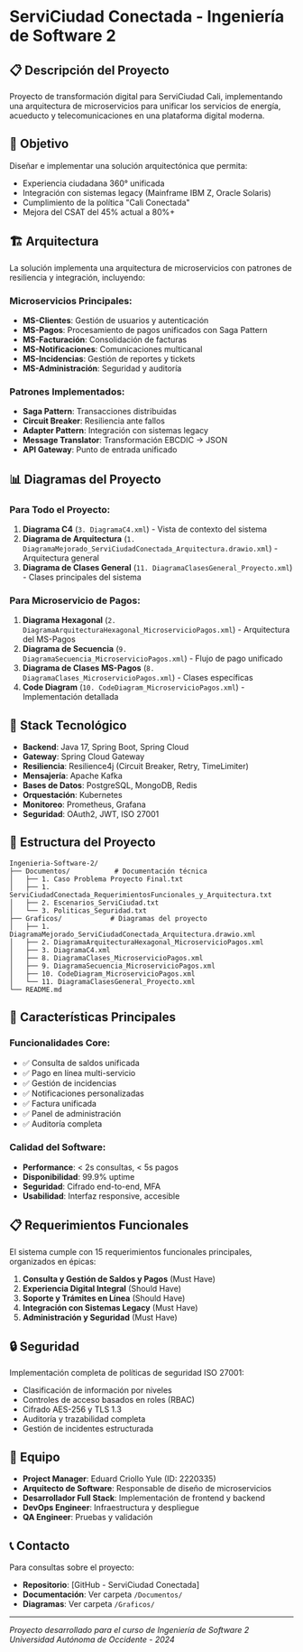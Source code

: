 # ServiCiudad Conectada - Ingeniería de Software 2

## 📋 Descripción del Proyecto

Proyecto de transformación digital para ServiCiudad Cali, implementando una arquitectura de microservicios para unificar los servicios de energía, acueducto y telecomunicaciones en una plataforma digital moderna.

## 🎯 Objetivo

Diseñar e implementar una solución arquitectónica que permita:
- Experiencia ciudadana 360° unificada
- Integración con sistemas legacy (Mainframe IBM Z, Oracle Solaris)
- Cumplimiento de la política "Cali Conectada"
- Mejora del CSAT del 45% actual a 80%+

## 🏗️ Arquitectura

La solución implementa una arquitectura de microservicios con patrones de resiliencia y integración, incluyendo:

### Microservicios Principales:
- **MS-Clientes**: Gestión de usuarios y autenticación
- **MS-Pagos**: Procesamiento de pagos unificados con Saga Pattern
- **MS-Facturación**: Consolidación de facturas
- **MS-Notificaciones**: Comunicaciones multicanal
- **MS-Incidencias**: Gestión de reportes y tickets
- **MS-Administración**: Seguridad y auditoría

### Patrones Implementados:
- **Saga Pattern**: Transacciones distribuidas
- **Circuit Breaker**: Resiliencia ante fallos
- **Adapter Pattern**: Integración con sistemas legacy
- **Message Translator**: Transformación EBCDIC → JSON
- **API Gateway**: Punto de entrada unificado

## 📊 Diagramas del Proyecto

### Para Todo el Proyecto:
1. **Diagrama C4** (`3. DiagramaC4.xml`) - Vista de contexto del sistema
2. **Diagrama de Arquitectura** (`1. DiagramaMejorado_ServiCiudadConectada_Arquitectura.drawio.xml`) - Arquitectura general
3. **Diagrama de Clases General** (`11. DiagramaClasesGeneral_Proyecto.xml`) - Clases principales del sistema

### Para Microservicio de Pagos:
1. **Diagrama Hexagonal** (`2. DiagramaArquitecturaHexagonal_MicroservicioPagos.xml`) - Arquitectura del MS-Pagos
2. **Diagrama de Secuencia** (`9. DiagramaSecuencia_MicroservicioPagos.xml`) - Flujo de pago unificado
3. **Diagrama de Clases MS-Pagos** (`8. DiagramaClases_MicroservicioPagos.xml`) - Clases específicas
4. **Code Diagram** (`10. CodeDiagram_MicroservicioPagos.xml`) - Implementación detallada

## 🔧 Stack Tecnológico

- **Backend**: Java 17, Spring Boot, Spring Cloud
- **Gateway**: Spring Cloud Gateway
- **Resiliencia**: Resilience4j (Circuit Breaker, Retry, TimeLimiter)
- **Mensajería**: Apache Kafka
- **Bases de Datos**: PostgreSQL, MongoDB, Redis
- **Orquestación**: Kubernetes
- **Monitoreo**: Prometheus, Grafana
- **Seguridad**: OAuth2, JWT, ISO 27001

## 📁 Estructura del Proyecto

```
Ingenieria-Software-2/
├── Documentos/           # Documentación técnica
│   ├── 1. Caso Problema Proyecto Final.txt
│   ├── 1. ServiCiudadConectada_RequerimientosFuncionales_y_Arquitectura.txt
│   ├── 2. Escenarios_ServiCiudad.txt
│   └── 3. Politicas_Seguridad.txt
├── Graficos/            # Diagramas del proyecto
│   ├── 1. DiagramaMejorado_ServiCiudadConectada_Arquitectura.drawio.xml
│   ├── 2. DiagramaArquitecturaHexagonal_MicroservicioPagos.xml
│   ├── 3. DiagramaC4.xml
│   ├── 8. DiagramaClases_MicroservicioPagos.xml
│   ├── 9. DiagramaSecuencia_MicroservicioPagos.xml
│   ├── 10. CodeDiagram_MicroservicioPagos.xml
│   └── 11. DiagramaClasesGeneral_Proyecto.xml
└── README.md
```

## 🚀 Características Principales

### Funcionalidades Core:
- ✅ Consulta de saldos unificada
- ✅ Pago en línea multi-servicio
- ✅ Gestión de incidencias
- ✅ Notificaciones personalizadas
- ✅ Factura unificada
- ✅ Panel de administración
- ✅ Auditoría completa

### Calidad del Software:
- **Performance**: < 2s consultas, < 5s pagos
- **Disponibilidad**: 99.9% uptime
- **Seguridad**: Cifrado end-to-end, MFA
- **Usabilidad**: Interfaz responsive, accesible

## 📋 Requerimientos Funcionales

El sistema cumple con 15 requerimientos funcionales principales, organizados en épicas:

1. **Consulta y Gestión de Saldos y Pagos** (Must Have)
2. **Experiencia Digital Integral** (Should Have)
3. **Soporte y Trámites en Línea** (Should Have)
4. **Integración con Sistemas Legacy** (Must Have)
5. **Administración y Seguridad** (Must Have)

## 🔒 Seguridad

Implementación completa de políticas de seguridad ISO 27001:
- Clasificación de información por niveles
- Controles de acceso basados en roles (RBAC)
- Cifrado AES-256 y TLS 1.3
- Auditoría y trazabilidad completa
- Gestión de incidentes estructurada

## 👥 Equipo

- **Project Manager**: Eduard Criollo Yule (ID: 2220335)
- **Arquitecto de Software**: Responsable de diseño de microservicios
- **Desarrollador Full Stack**: Implementación de frontend y backend
- **DevOps Engineer**: Infraestructura y despliegue
- **QA Engineer**: Pruebas y validación

## 📞 Contacto

Para consultas sobre el proyecto:
- **Repositorio**: [GitHub - ServiCiudad Conectada]
- **Documentación**: Ver carpeta `/Documentos/`
- **Diagramas**: Ver carpeta `/Graficos/`

---

*Proyecto desarrollado para el curso de Ingeniería de Software 2*
*Universidad Autónoma de Occidente - 2024*

